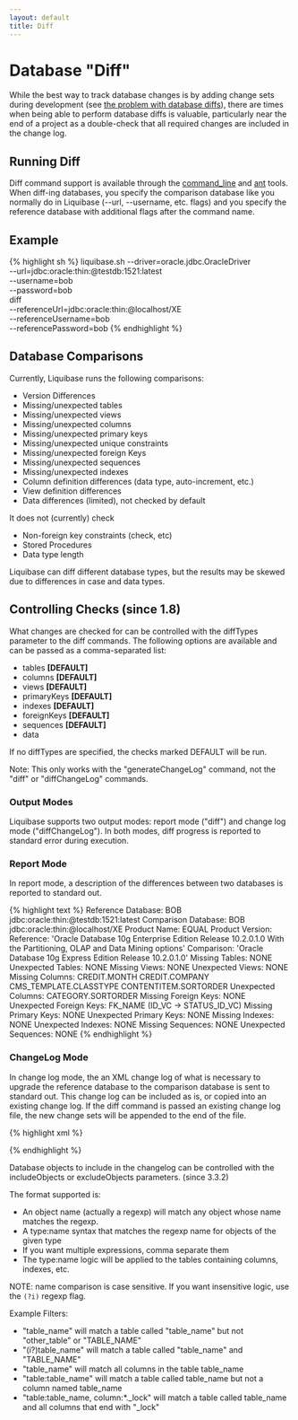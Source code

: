 ```yaml
---
layout: default
title: Diff
---
```


# Database "Diff" #

While the best way to track database changes is by adding change sets during development (see [the problem with database diffs](http://www.liquibase.org/2007/06/the-problem-with-database-diffs.html)), there are times when being able to perform database diffs is valuable, particularly near the end of a project as a double-check that all required changes are included in the change log.

## Running Diff ##

Diff command support is available through the [command_line](command_line.html) and [ant](ant/index.html) tools.  When diff-ing databases, you specify the comparison database like you normally do in Liquibase (--url, --username, etc. flags) and you specify the reference database with additional flags after the command name.

## Example ##

{% highlight sh %}
liquibase.sh --driver=oracle.jdbc.OracleDriver \
        --url=jdbc:oracle:thin:@testdb:1521:latest \
        --username=bob \
        --password=bob \
    diff \
        --referenceUrl=jdbc:oracle:thin:@localhost/XE \
        --referenceUsername=bob \
        --referencePassword=bob
{% endhighlight %}


## Database Comparisons ##

Currently, Liquibase runs the following comparisons:

* Version Differences
* Missing/unexpected tables
* Missing/unexpected views
* Missing/unexpected columns
* Missing/unexpected primary keys
* Missing/unexpected unique constraints
* Missing/unexpected foreign Keys
* Missing/unexpected sequences
* Missing/unexpected indexes
* Column definition differences (data type, auto-increment, etc.)
* View definition differences
* Data differences (limited), not checked by default

It does not (currently) check

* Non-foreign key constraints (check, etc)
* Stored Procedures
* Data type length

Liquibase can diff different database types, but the results may be skewed due to differences in case and data types.


## Controlling Checks (since 1.8) ##
 What changes are checked for can be controlled with the diffTypes parameter to the diff commands.  The following options are available and can be passed as a comma-separated list:
 
* tables **\[DEFAULT\]**
* columns **\[DEFAULT\]**
* views **\[DEFAULT\]**
* primaryKeys **\[DEFAULT\]**
* indexes **\[DEFAULT\]**
* foreignKeys **\[DEFAULT\]**
* sequences **\[DEFAULT\]**
* data

If no diffTypes are specified, the checks marked DEFAULT will be run.

Note: This only works with the "generateChangeLog" command, not the "diff" or "diffChangeLog" commands.

### Output Modes ###

Liquibase supports two output modes: report mode ("diff") and change log mode ("diffChangeLog"). In both modes, diff progress is reported to standard error during execution.

### Report Mode ###

In report mode, a description of the differences between two databases is reported to standard out.

{% highlight text %}
Reference Database: BOB jdbc:oracle:thin:@testdb:1521:latest
Comparison Database: BOB jdbc:oracle:thin:@localhost/XE
Product Name: EQUAL
Product Version:
     Reference:   'Oracle Database 10g Enterprise Edition Release 10.2.0.1.0
With the Partitioning, OLAP and Data Mining options'
     Comparison: 'Oracle Database 10g Express Edition Release 10.2.0.1.0'
Missing Tables: NONE
Unexpected Tables: NONE
Missing Views: NONE
Unexpected Views: NONE
Missing Columns:
     CREDIT.MONTH
     CREDIT.COMPANY
     CMS_TEMPLATE.CLASSTYPE
     CONTENTITEM.SORTORDER
Unexpected Columns:
     CATEGORY.SORTORDER
Missing Foreign Keys: NONE
Unexpected Foreign Keys:
     FK_NAME (ID_VC -> STATUS_ID_VC)
Missing Primary Keys: NONE
Unexpected Primary Keys: NONE
Missing Indexes: NONE
Unexpected Indexes: NONE
Missing Sequences: NONE
Unexpected Sequences: NONE
{% endhighlight %}

### ChangeLog Mode ###

In change log mode, the an XML change log of what is necessary to upgrade the reference database to the comparison database is sent to standard out. This change log can be included as is, or copied into an existing change log.  If the diff command is passed an existing change log file, the new change sets will be appended to the end of the file.

{% highlight xml %}
<?xml version="1.0" encoding="UTF-8"?>
<databaseChangeLog
    xmlns="http://www.liquibase.org/xml/ns/dbchangelog/1.1"
    xmlns:xsi="http://www.w3.org/2001/XMLSchema-instance"
    xsi:schemaLocation="http://www.liquibase.org/xml/ns/dbchangelog/1.1
        http://www.liquibase.org/xml/ns/dbchangelog/dbchangelog-1.1.xsd">
    <changeSet author="diff-generated" id="1185206820975-1">
        <addColumn tableName="CREDIT">
            <column name="MONTH" type="VARCHAR2(10)"/>
        </addColumn>
    </changeSet>
    <changeSet author="diff-generated" id="1185206820975-2">
        <addColumn tableName="CREDIT">
            <column name="COMPANY" type="NUMBER(22,0)"/>
        </addColumn>
    </changeSet>
    <changeSet author="diff-generated" id="1185206820975-3">
        <addColumn tableName="CMS_TEMPLATE">
            <column name="CLASSTYPE" type="VARCHAR2(255)"/>
        </addColumn>
    </changeSet>
    <changeSet author="diff-generated" id="1185206820975-4">
        <addColumn tableName="CONTENTITEM">
            <column name="SORTORDER" type="NUMBER(22)"/>
        </addColumn>
    </changeSet>
    <changeSet author="diff-generated" id="1185206820975-5">
        <dropColumn columnName="SORTORDER" tableName="CATEGORY"/>
    </changeSet>
    <changeSet author="diff-generated" id="1185206820975-6">
        <dropForeignKeyConstraint baseTableName="CMS_STATUS"
                     constraintName="FK_NAME"/>
    </changeSet>
</databaseChangeLog>
{% endhighlight %}

Database objects to include in the changelog can be controlled with the includeObjects or excludeObjects parameters. (since 3.3.2)

The format supported is:
- An object name (actually a regexp) will match any object whose name matches the regexp.
- A type:name syntax that matches the regexp name for objects of the given type
- If you want multiple expressions, comma separate them
- The type:name logic will be applied to the tables containing columns, indexes, etc.

NOTE: name comparison is case sensitive. If you want insensitive logic, use the `(?i)` regexp flag.

Example Filters:
- "table_name" will match a table called "table_name" but not "other_table" or "TABLE_NAME"
- "(i?)table_name" will match a table called "table_name" and "TABLE_NAME"
- "table_name" will match all columns in the table table_name
- "table:table_name" will match a table called table_name but not a column named table_name
- "table:table_name, column:*._lock" will match a table called table_name and all columns that end with "_lock"
